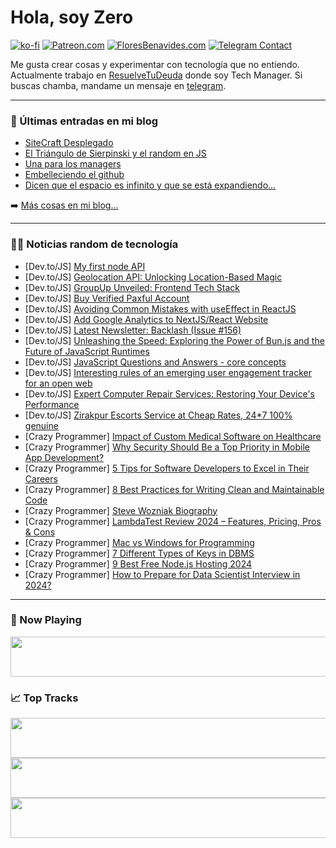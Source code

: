 # Hola, soy Zero

[![ko-fi](https://ko-fi.com/img/githubbutton_sm.svg)](https://ko-fi.com/J3J4N0LUK)
[![Patreon.com](https://img.shields.io/endpoint.svg?url=https%3A%2F%2Fshieldsio-patreon.vercel.app%2Fapi%3Fusername%3Dzerodragon%26type%3Dpatrons&style=for-the-badge)](https://patreon.com/zerodragon)
[![FloresBenavides.com](https://img.shields.io/website?down_message=oops&label=MiBlog&style=for-the-badge&up_message=online&url=https%3A%2F%2Ffloresbenavides.com)](https://floresbenavides.com)
[![Telegram Contact](https://img.shields.io/badge/escr%C3%ADbeme-ZeroDragon-%2326A5E4?style=for-the-badge&logo=telegram)](https://t.me/zerodragon)

Me gusta crear cosas y experimentar con tecnología que no entiendo.
Actualmente trabajo en [ResuelveTuDeuda](http://github.com/resuelve) donde soy Tech Manager.
Si buscas chamba, mandame un mensaje en [telegram](https://t.me/zerodragon).

---

### 📕 Últimas entradas en mi blog
<!-- BLOG-POST-LIST:START -->
- [SiteCraft Desplegado](https://floresbenavides.com/sitecraft-desplegado/)
- [El Triángulo de Sierpinski y el random en JS](https://floresbenavides.com/el-triangulo-de-sierpinski-y-el-random-en-js/)
- [Una para los managers](https://floresbenavides.com/una-para-los-managers/)
- [Embelleciendo el github](https://floresbenavides.com/embelleciendo-el-github/)
- [Dicen que el espacio es infinito y que se está expandiendo…](https://floresbenavides.com/dicen-que-el-espacio-es-infinito-y-que-se-esta-expandiendo/)
<!-- BLOG-POST-LIST:END -->

➡️ [Más cosas en mi blog...](https://floresbenavides.com)

---

### 👨‍💻 Noticias random de tecnología
<!-- TECH-POSTS:START -->
- [Dev.to/JS] [My first node API](https://dev.to/mugishasamuella/my-first-node-api-394f)
- [Dev.to/JS] [Geolocation API: Unlocking Location-Based Magic](https://dev.to/oladigbs18/geolocation-api-unlocking-location-based-magic-4khl)
- [Dev.to/JS] [GroupUp Unveiled: Frontend Tech Stack](https://dev.to/filipf/groupup-unveiled-frontend-tech-stack-2dho)
- [Dev.to/JS] [Buy Verified Paxful Account](https://dev.to/vivik60851/buy-verified-paxful-account-4m3k)
- [Dev.to/JS] [Avoiding Common Mistakes with useEffect in ReactJS](https://dev.to/afzalimdad9/avoiding-common-mistakes-with-useeffect-in-reactjs-55n8)
- [Dev.to/JS] [Add Google Analytics to NextJS/React Website](https://dev.to/sh20raj/add-google-analytics-to-nextjs-website-11gp)
- [Dev.to/JS] [Latest Newsletter: Backlash &lpar;Issue #156&rpar;](https://dev.to/mjgs/latest-newsletter-backlash-issue-156-5bp1)
- [Dev.to/JS] [Unleashing the Speed: Exploring the Power of Bun.js and the Future of JavaScript Runtimes](https://dev.to/afzalimdad9/unleashing-the-speed-exploring-the-power-of-bunjs-and-the-future-of-javascript-runtimes-58p7)
- [Dev.to/JS] [JavaScript Questions and Answers - core concepts](https://dev.to/ir3ne/javascript-questions-and-answers-core-concepts-46ll)
- [Dev.to/JS] [Interesting rules of an emerging user engagement tracker for an open web](https://dev.to/saleemkce/interesting-rules-of-an-emerging-user-engagement-tracker-for-an-open-web-4po2)
- [Dev.to/JS] [Expert Computer Repair Services: Restoring Your Device&#39;s Performance](https://dev.to/smartphones2334/expert-computer-repair-services-restoring-your-devices-performance-59n9)
- [Dev.to/JS] [Zirakpur Escorts Service at Cheap Rates, 24*7 100% genuine](https://dev.to/goacelebrities18/zirakpur-escorts-service-at-cheap-rates-247-100-genuine-187m)
- [Crazy Programmer] [Impact of Custom Medical Software on Healthcare](https://www.thecrazyprogrammer.com/2024/02/impact-of-custom-medical-software-on-healthcare.html)
- [Crazy Programmer] [Why Security Should Be a Top Priority in Mobile App Development?](https://www.thecrazyprogrammer.com/2024/01/why-security-should-be-a-top-priority-in-mobile-app-development.html)
- [Crazy Programmer] [5 Tips for Software Developers to Excel in Their Careers](https://www.thecrazyprogrammer.com/2024/01/tips-for-software-developers-to-excel-in-their-careers.html)
- [Crazy Programmer] [8 Best Practices for Writing Clean and Maintainable Code](https://www.thecrazyprogrammer.com/2024/01/best-practices-for-writing-clean-and-maintainable-code.html)
- [Crazy Programmer] [Steve Wozniak Biography](https://www.thecrazyprogrammer.com/2024/01/steve-wozniak-biography.html)
- [Crazy Programmer] [LambdaTest Review 2024 – Features, Pricing, Pros &amp; Cons](https://www.thecrazyprogrammer.com/2023/11/lambdatest-review.html)
- [Crazy Programmer] [Mac vs Windows for Programming](https://www.thecrazyprogrammer.com/2023/11/mac-vs-windows-for-programming.html)
- [Crazy Programmer] [7 Different Types of Keys in DBMS](https://www.thecrazyprogrammer.com/2023/10/types-of-keys-in-dbms.html)
- [Crazy Programmer] [9 Best Free Node.js Hosting 2024](https://www.thecrazyprogrammer.com/2023/09/free-node-js-hosting.html)
- [Crazy Programmer] [How to Prepare for Data Scientist Interview in 2024?](https://www.thecrazyprogrammer.com/2023/09/how-to-prepare-for-data-scientist-interview.html)<!-- TECH-POSTS:END -->

---

### 🎵 Now Playing
<a href="https://spotify-now-playing-dun.vercel.app/now-playing?open"><img src="https://spotify-now-playing-dun.vercel.app/now-playing" width="540" height="64"></a>

### 📈 Top Tracks
<a href="https://spotify-now-playing-dun.vercel.app/top-tracks?i=1&open"><img src="https://spotify-now-playing-dun.vercel.app/top-tracks?i=1" width="540" height="64"></a>
<a href="https://spotify-now-playing-dun.vercel.app/top-tracks?i=2&open"><img src="https://spotify-now-playing-dun.vercel.app/top-tracks?i=2" width="540" height="64"></a>
<a href="https://spotify-now-playing-dun.vercel.app/top-tracks?i=3&open"><img src="https://spotify-now-playing-dun.vercel.app/top-tracks?i=3" width="540" height="64"></a>
